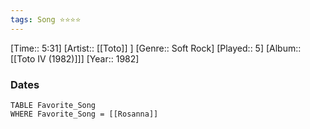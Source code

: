 ```yaml
---
tags: Song ⭐⭐⭐⭐ 
---
```

[Time:: 5:31]
[Artist:: [[Toto]] ]
[Genre:: Soft Rock]
[Played:: 5]
[Album:: [[Toto IV (1982)]]]
[Year:: 1982]
### Dates
````dataview
TABLE Favorite_Song
WHERE Favorite_Song = [[Rosanna]]
````